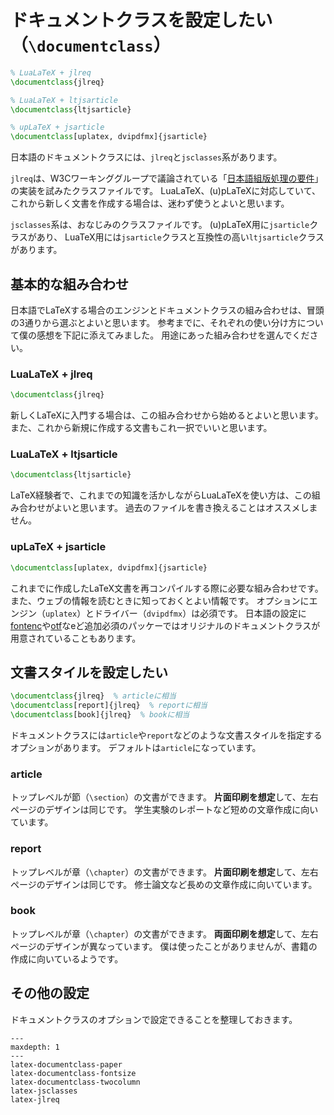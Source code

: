 # ドキュメントクラスを設定したい（``\documentclass``）

```latex
% LuaLaTeX + jlreq
\documentclass{jlreq}

% LuaLaTeX + ltjsarticle
\documentclass{ltjsarticle}

% upLaTeX + jsarticle
\documentclass[uplatex, dvipdfmx]{jsarticle}
```

日本語のドキュメントクラスには、``jlreq``と``jsclasses``系があります。

``jlreq``は、W3Cワーキンググループで議論されている「[日本語組版処理の要件](https://www.w3.org/TR/jlreq/)」の実装を試みたクラスファイルです。
LuaLaTeX、(u)pLaTeXに対応していて、これから新しく文書を作成する場合は、迷わず使うとよいと思います。

``jsclasses``系は、おなじみのクラスファイルです。
(u)pLaTeX用に``jsarticle``クラスがあり、
LuaTeX用には``jsarticle``クラスと互換性の高い``ltjsarticle``クラスがあります。

## 基本的な組み合わせ

日本語でLaTeXする場合のエンジンとドキュメントクラスの組み合わせは、冒頭の3通りから選ぶとよいと思います。
参考までに、それぞれの使い分け方について僕の感想を下記に添えてみました。
用途にあった組み合わせを選んでください。

### LuaLaTeX + jlreq

```latex
\documentclass{jlreq}
```

新しくLaTeXに入門する場合は、この組み合わせから始めるとよいと思います。
また、これから新規に作成する文書もこれ一択でいいと思います。

### LuaLaTeX + ltjsarticle

```latex
\documentclass{ltjsarticle}
```

LaTeX経験者で、これまでの知識を活かしながらLuaLaTeXを使い方は、この組み合わせがよいと思います。
過去のファイルを書き換えることはオススメしません。

### upLaTeX + jsarticle

```latex
\documentclass[uplatex, dvipdfmx]{jsarticle}
```

これまでに作成したLaTeX文書を再コンパイルする際に必要な組み合わせです。
また、ウェブの情報を読むときに知っておくとよい情報です。
オプションにエンジン（``uplatex``）とドライバー（``dvipdfmx``）は必須です。
日本語の設定に[fontenc](./latex-fontenc.md)や[otf](./latex-otf.md)なeど追加必須のパッケーではオリジナルのドキュメントクラスが用意されていることもあります。

## 文書スタイルを設定したい

```latex
\documentclass{jlreq}  % articleに相当
\documentclass[report]{jlreq}  % reportに相当
\documentclass[book]{jlreq}  % bookに相当
```

ドキュメントクラスには``article``や``report``などのような文書スタイルを指定するオプションがあります。
 デフォルトは``article``になっています。

### article

トップレベルが節（``\section``）の文書ができます。
**片面印刷を想定**して、左右ページのデザインは同じです。
学生実験のレポートなど短めの文章作成に向いています。

### report

トップレベルが章（``\chapter``）の文書ができます。
**片面印刷を想定**して、左右ページのデザインは同じです。
修士論文など長めの文章作成に向いています。

### book

 トップレベルが章（``\chapter``）の文書ができます。
**両面印刷を想定**して、左右ページのデザインが異なっています。
僕は使ったことがありませんが、書籍の作成に向いているようです。

## その他の設定

ドキュメントクラスのオプションで設定できることを整理しておきます。

```{toctree}
---
maxdepth: 1
---
latex-documentclass-paper
latex-documentclass-fontsize
latex-documentclass-twocolumn
latex-jsclasses
latex-jlreq
```
